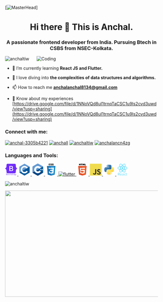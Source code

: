[![MasterHead](https://user-images.githubusercontent.com/115386517/225841791-e6eb2fcf-6de1-45ec-a5e8-0c321f0af245.gif)]
<h1 align="center">Hi there 👋 This is Anchal.</h1>
<h3 align="center">A passionate frontend developer from India. Pursuing Btech in CSBS from NSEC-Kolkata.</h3>
<img align="right" alt ="Coding" width="400" src="https://cdn.dribbble.com/users/4055494/screenshots/15215756/media/d2b66c4ca0192aa26d103448b3d1518b.gif"

<p align="left"> <img src="https://komarev.com/ghpvc/?username=anchaltiw&label=Profile%20views&color=0e75b6&style=flat" alt="anchaltiw" /> </p>

- 🌱 I’m currently learning **React JS and Flutter.**

- 💬 I love diving into **the complexities of data structures and algorithms.**

- 📫 How to reach me **anchalanchal8134@gmail.com**

- 📄 Know about my experiences [https://drive.google.com/file/d/1NNoVQd8uI1trnqTaCSC1u9ls2cvd3uwd/view?usp=sharing](https://drive.google.com/file/d/1NNoVQd8uI1trnqTaCSC1u9ls2cvd3uwd/view?usp=sharing)

<h3 align="left">Connect with me:</h3>
<p align="left">
<a href="https://linkedin.com/in/anchal-3305b4221" target="blank"><img align="center" src="https://raw.githubusercontent.com/rahuldkjain/github-profile-readme-generator/master/src/images/icons/Social/linked-in-alt.svg" alt="anchal-3305b4221" height="30" width="40" /></a>
<a href="https://www.hackerrank.com/anchall" target="blank"><img align="center" src="https://raw.githubusercontent.com/rahuldkjain/github-profile-readme-generator/master/src/images/icons/Social/hackerrank.svg" alt="anchall" height="30" width="40" /></a>
<a href="https://www.leetcode.com/anchaltiw" target="blank"><img align="center" src="https://raw.githubusercontent.com/rahuldkjain/github-profile-readme-generator/master/src/images/icons/Social/leet-code.svg" alt="anchaltiw" height="30" width="40" /></a>
<a href="https://auth.geeksforgeeks.org/user/anchalancn4zg" target="blank"><img align="center" src="https://raw.githubusercontent.com/rahuldkjain/github-profile-readme-generator/master/src/images/icons/Social/geeks-for-geeks.svg" alt="anchalancn4zg" height="30" width="40" /></a>
</p>

<h3 align="left">Languages and Tools:</h3>
<p align="left"> <a href="https://getbootstrap.com" target="_blank" rel="noreferrer"> <img src="https://raw.githubusercontent.com/devicons/devicon/master/icons/bootstrap/bootstrap-plain-wordmark.svg" alt="bootstrap" width="40" height="40"/> </a> <a href="https://www.cprogramming.com/" target="_blank" rel="noreferrer"> <img src="https://raw.githubusercontent.com/devicons/devicon/master/icons/c/c-original.svg" alt="c" width="40" height="40"/> </a> <a href="https://www.w3schools.com/cpp/" target="_blank" rel="noreferrer"> <img src="https://raw.githubusercontent.com/devicons/devicon/master/icons/cplusplus/cplusplus-original.svg" alt="cplusplus" width="40" height="40"/> </a> <a href="https://www.w3schools.com/css/" target="_blank" rel="noreferrer"> <img src="https://raw.githubusercontent.com/devicons/devicon/master/icons/css3/css3-original-wordmark.svg" alt="css3" width="40" height="40"/> </a> <a href="https://flutter.dev" target="_blank" rel="noreferrer"> <img src="https://www.vectorlogo.zone/logos/flutterio/flutterio-icon.svg" alt="flutter" width="40" height="40"/> </a> <a href="https://www.w3.org/html/" target="_blank" rel="noreferrer"> <img src="https://raw.githubusercontent.com/devicons/devicon/master/icons/html5/html5-original-wordmark.svg" alt="html5" width="40" height="40"/> </a> <a href="https://developer.mozilla.org/en-US/docs/Web/JavaScript" target="_blank" rel="noreferrer"> <img src="https://raw.githubusercontent.com/devicons/devicon/master/icons/javascript/javascript-original.svg" alt="javascript" width="40" height="40"/> </a> <a href="https://www.python.org" target="_blank" rel="noreferrer"> <img src="https://raw.githubusercontent.com/devicons/devicon/master/icons/python/python-original.svg" alt="python" width="40" height="40"/> </a> <a href="https://reactjs.org/" target="_blank" rel="noreferrer"> <img src="https://raw.githubusercontent.com/devicons/devicon/master/icons/react/react-original-wordmark.svg" alt="react" width="40" height="40"/> </a> </p>

<p><img align="center" src="https://github-readme-streak-stats.herokuapp.com/?user=anchaltiw&" alt="anchaltiw" /></p>
<img align="center" height="350em" width="900em" src="https://leetcard.jacoblin.cool/Anchaltiw?theme=light&font=Karma&ext=contest" />
